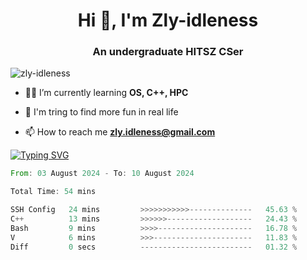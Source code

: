 <h1 align="center">Hi 👋, I'm Zly-idleness</h1>

<h3 align="center">An undergraduate HITSZ CSer</h3>

<p align="left"> <img src="https://komarev.com/ghpvc/?username=zly-idleness&label=Profile%20views&color=0e75b6&style=flat" alt="zly-idleness" /> </p>


- 👨‍💻 I’m currently learning **OS, C++, HPC**

- 🌱 I'm tring to find more fun in real life

- 📫 How to reach me **zly.idleness@gmail.com**



[![Typing SVG](https://readme-typing-svg.herokuapp.com?font=Fira+Code&pause=1000&width=435&lines=I+Maybe+Slow)](https://git.io/typing-svg)


<!--START_SECTION:waka-->

```rust
From: 03 August 2024 - To: 10 August 2024

Total Time: 54 mins

SSH Config   24 mins         >>>>>>>>>>>--------------   45.63 %
C++          13 mins         >>>>>>-------------------   24.43 %
Bash         9 mins          >>>>---------------------   16.78 %
V            6 mins          >>>----------------------   11.83 %
Diff         0 secs          -------------------------   01.32 %
```

<!--END_SECTION:waka-->


